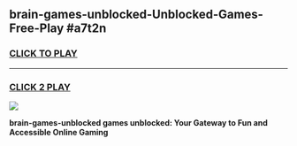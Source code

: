 
## brain-games-unblocked-Unblocked-Games-Free-Play #a7t2n
<h3>
<a href="https://us.freeplayer.one?title=brain-games-unblocked&ref=9M">CLICK TO PLAY</a></h3>
<hr>

<h3>
<a href="https://us.freeplayer.one?title=brain-games-unblocked&ref=9M">CLICK 2 PLAY</a>
  
</h3>

<a href="https://us.freeplayer.one?title=brain-games-unblocked&ref=9M"><img src="https://clearcache.store/games.png"></a>


**brain-games-unblocked games unblocked: Your Gateway to Fun and Accessible Online Gaming**
